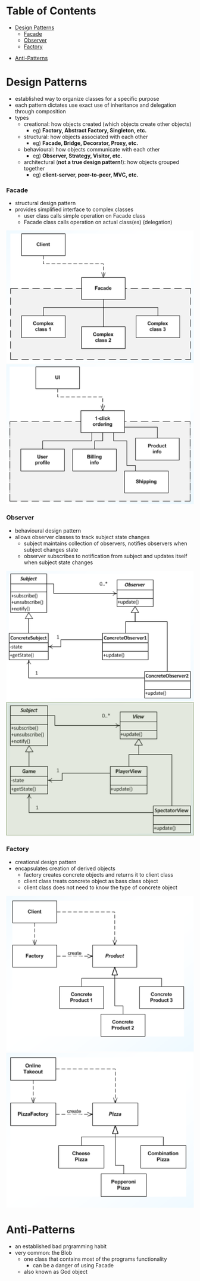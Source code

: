 # Table of Contents
* [Design Patterns](#patterns)
    - [Facade](#facade)
    - [Observer](#observer)
    - [Factory](#factory)
- [Anti-Patterns](#anti)

# Design Patterns <a name="patterns"></a>
* established way to organize classes for a specific purpose
* each pattern dictates use exact use of inheritance and delegation through composition
* types
    - creational: how objects created (which objects create other objects)
        - eg) **Factory, Abstract Factory, Singleton, etc.**
    - structural: how objects associated with each other
        - eg) **Facade, Bridge, Decorator, Proxy, etc.**
    - behavioural: how objects communicate with each other
        - eg) **Observer, Strategy, Visitor, etc.**
    - architectural (**not a true design pattern!**): how objects grouped together
        - eg) **client-server, peer-to-peer, MVC, etc.**

### Facade <a name="facade"></a>
* structural design pattern
* provides simplified interface to complex classes
    - user class calls simple operation on Facade class
    - Facade class calls operation on actual class(es) (delegation)

![](Images/facade.png) ![](Images/facade-eg.png)

### Observer <a name="observer"></a>
* behavioural design pattern
* allows observer classes to track subject state changes
    - subject maintains collection of observers, notifies observers when subject changes state
    - observer subscribes to notification from subject and updates itself when subject state changes

![](Images/observer.png) ![](Images/observer-eg.png)

### Factory <a name="factory"></a>
* creational design pattern
* encapsulates creation of derived objects
    - factory creates concrete objects and returns it to client class
    - client class treats concrete object as bass class object
    - client class does not need to know the type of concrete object

![](Images/factory.png) ![](Images/factory-eg.png)

# Anti-Patterns <a name="anti"></a>
* an established bad prgramming habit
* very common: the Blob
    - one class that contains most of the programs functionality
        - can be a danger of using Facade
    - also known as God object
